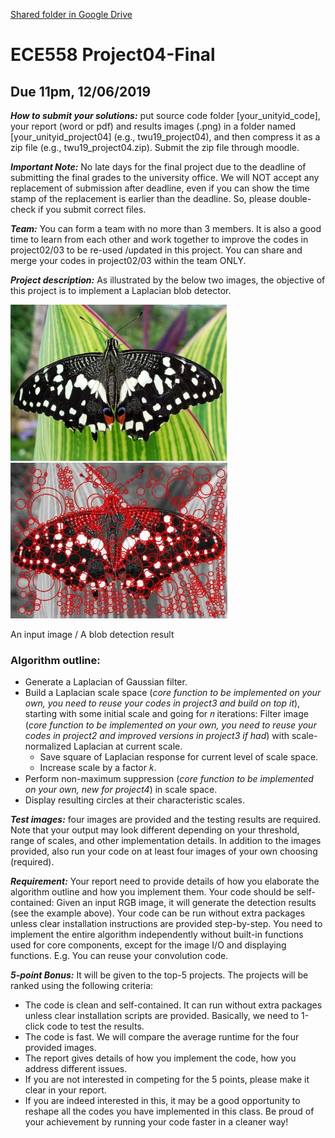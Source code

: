 [Shared folder in Google Drive](https://drive.google.com/open?id=179rVLjONvTxmijLP7f5pauJaPRpJmgfj)

# ECE558 Project04-Final

## Due 11pm, 12/06/2019

***How to submit your solutions:*** put source code folder [your_unityid_code], your report (word or
pdf) and results images (.png) in a folder named [your_unityid_project04] (e.g.,
twu19_project04), and then compress it as a zip file (e.g., twu19_project04.zip). Submit the zip
file through moodle.

***Important Note:*** No late days for the final project due to the deadline of
submitting the final grades to the university office. We will NOT accept any
replacement of submission after deadline, even if you can show the time stamp of
the replacement is earlier than the deadline. So, please double-check if you
submit correct files.

***Team:*** You can form a team with no more than 3 members. It is also a good time
to learn from each other and work together to improve the codes in project02/03 to
be re-used /updated in this project. You can share and merge your codes in
project02/03 within the team ONLY.

***Project description:*** As illustrated by the below two images, the objective of this project is to
implement a Laplacian blob detector.

![input](/inputImage.jpg)    ![Blob](/blobDetection.jpg)

An input image  /  A blob detection result

### Algorithm outline:
* Generate a Laplacian of Gaussian filter.
* Build a Laplacian scale space (*core function to be implemented on your own, you need to*
*reuse your codes in project3 and build on top it*), starting with some initial scale and going
for 𝑛 iterations:
Filter image (*core function to be implemented on your own, you need to reuse your
codes in project2 and improved versions in project3 if had*) with scale-normalized
Laplacian at current scale.
  * Save square of Laplacian response for current level of scale space.
  * Increase scale by a factor 𝑘.
* Perform non-maximum suppression (*core function to be implemented on your own, new*
*for project4*) in scale space.
* Display resulting circles at their characteristic scales.

***Test images:*** four images are provided and the testing results are required. Note that your
output may look different depending on your threshold, range of scales, and other implementation
details. In addition to the images provided, also run your code on at least four images of your
own choosing (required).

***Requirement:*** Your report need to provide details of how you elaborate the algorithm outline and
how you implement them. Your code should be self-contained: Given an input RGB image, it will
generate the detection results (see the example above). Your code can be run without extra
packages unless clear installation instructions are provided step-by-step. You need to implement
the entire algorithm independently without built-in functions used for core components, except for
the image I/O and displaying functions. E.g. You can reuse your convolution code.

***5-point Bonus:*** It will be given to the top-5 projects. The projects will be ranked using the
following criteria:
* The code is clean and self-contained. It can run without extra packages unless clear
installation scripts are provided. Basically, we need to 1-click code to test the results.
* The code is fast. We will compare the average runtime for the four provided images.
* The report gives details of how you implement the code, how you address different issues.
* If you are not interested in competing for the 5 points, please make it clear in your report.
* If you are indeed interested in this, it may be a good opportunity to reshape all the codes
you have implemented in this class. Be proud of your achievement by running your code
faster in a cleaner way!
